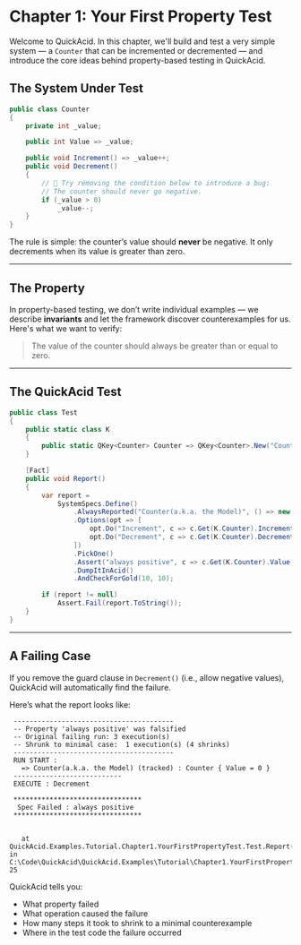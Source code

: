 # Chapter 1: Your First Property Test

Welcome to QuickAcid. In this chapter, we'll build and test a very simple system — a `Counter` that can be incremented or decremented — and introduce the core ideas behind property-based testing in QuickAcid.

## The System Under Test

```csharp
public class Counter
{
    private int _value;

    public int Value => _value;

    public void Increment() => _value++;
    public void Decrement()
    {
        // 🛮 Try removing the condition below to introduce a bug:
        // The counter should never go negative.
        if (_value > 0)
            _value--;
    }
}
```

The rule is simple: the counter’s value should **never** be negative. It only decrements when its value is greater than zero.

---

## The Property

In property-based testing, we don’t write individual examples — we describe **invariants** and let the framework discover counterexamples for us.  
Here's what we want to verify:

> The value of the counter should always be greater than or equal to zero.

---

## The QuickAcid Test

```csharp
public class Test
{
    public static class K
    {
        public static QKey<Counter> Counter => QKey<Counter>.New("Counter(a.k.a. the Model)");
    }

    [Fact]
    public void Report()
    {
        var report =
            SystemSpecs.Define()
                .AlwaysReported("Counter(a.k.a. the Model)", () => new Counter())
                .Options(opt => [
                    opt.Do("Increment", c => c.Get(K.Counter).Increment()),
                    opt.Do("Decrement", c => c.Get(K.Counter).Decrement())
                ])
                .PickOne()
                .Assert("always positive", c => c.Get(K.Counter).Value >= 0)
                .DumpItInAcid()
                .AndCheckForGold(10, 10);

        if (report != null)
            Assert.Fail(report.ToString());
    }
}
```

---

## A Failing Case

If you remove the guard clause in `Decrement()` (i.e., allow negative values), QuickAcid will automatically find the failure.

Here’s what the report looks like:

```
 ----------------------------------------
 -- Property 'always positive' was falsified
 -- Original failing run: 3 execution(s)
 -- Shrunk to minimal case:  1 execution(s) (4 shrinks)
 ----------------------------------------
 RUN START :
   => Counter(a.k.a. the Model) (tracked) : Counter { Value = 0 }
 ---------------------------
 EXECUTE : Decrement

 ********************************
  Spec Failed : always positive
 ********************************


   at QuickAcid.Examples.Tutorial.Chapter1.YourFirstPropertyTest.Test.Report() in C:\Code\QuickAcid\QuickAcid.Examples\Tutorial\Chapter1.YourFirstPropertyTest\Test.cs:line 25
```

QuickAcid tells you:
- What property failed
- What operation caused the failure
- How many steps it took to shrink to a minimal counterexample
- Where in the test code the failure occurred

